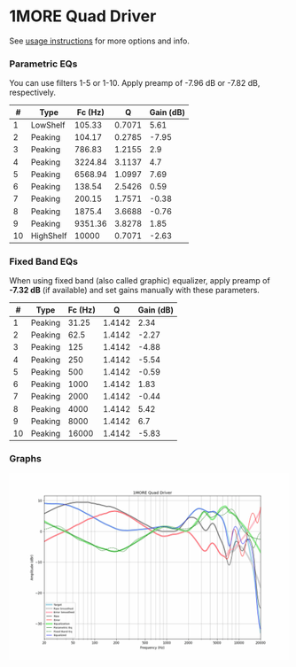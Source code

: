 # 1MORE Quad Driver
See [usage instructions](https://github.com/jaakkopasanen/AutoEq#usage) for more options and info.

### Parametric EQs
You can use filters 1-5 or 1-10. Apply preamp of -7.96 dB or -7.82 dB, respectively.

|   # | Type      |   Fc (Hz) |      Q |   Gain (dB) |
|-----|-----------|-----------|--------|-------------|
|   1 | LowShelf  |    105.33 | 0.7071 |        5.61 |
|   2 | Peaking   |    104.17 | 0.2785 |       -7.95 |
|   3 | Peaking   |    786.83 | 1.2155 |        2.9  |
|   4 | Peaking   |   3224.84 | 3.1137 |        4.7  |
|   5 | Peaking   |   6568.94 | 1.0997 |        7.69 |
|   6 | Peaking   |    138.54 | 2.5426 |        0.59 |
|   7 | Peaking   |    200.15 | 1.7571 |       -0.38 |
|   8 | Peaking   |   1875.4  | 3.6688 |       -0.76 |
|   9 | Peaking   |   9351.36 | 3.8278 |        1.85 |
|  10 | HighShelf |  10000    | 0.7071 |       -2.63 |

### Fixed Band EQs
When using fixed band (also called graphic) equalizer, apply preamp of **-7.32 dB** (if available) and set gains manually with these parameters.

|   # | Type    |   Fc (Hz) |      Q |   Gain (dB) |
|-----|---------|-----------|--------|-------------|
|   1 | Peaking |     31.25 | 1.4142 |        2.34 |
|   2 | Peaking |     62.5  | 1.4142 |       -2.27 |
|   3 | Peaking |    125    | 1.4142 |       -4.88 |
|   4 | Peaking |    250    | 1.4142 |       -5.54 |
|   5 | Peaking |    500    | 1.4142 |       -0.59 |
|   6 | Peaking |   1000    | 1.4142 |        1.83 |
|   7 | Peaking |   2000    | 1.4142 |       -0.44 |
|   8 | Peaking |   4000    | 1.4142 |        5.42 |
|   9 | Peaking |   8000    | 1.4142 |        6.7  |
|  10 | Peaking |  16000    | 1.4142 |       -5.83 |

### Graphs
![](./1MORE%20Quad%20Driver.png)
